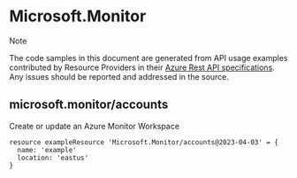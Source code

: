 # Microsoft.Monitor
  
> [!NOTE]
> The code samples in this document are generated from API usage examples contributed by Resource Providers in their [Azure Rest API specifications](https://github.com/Azure/azure-rest-api-specs). Any issues should be reported and addressed in the source.


## microsoft.monitor/accounts

Create or update an Azure Monitor Workspace
```bicep
resource exampleResource 'Microsoft.Monitor/accounts@2023-04-03' = {
  name: 'example'
  location: 'eastus'
}
```
